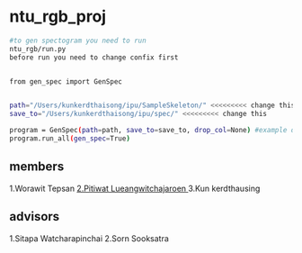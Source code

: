 # ntu_rgb_proj



```bash
#to gen spectogram you need to run
ntu_rgb/run.py
before run you need to change confix first


from gen_spec import GenSpec


path="/Users/kunkerdthaisong/ipu/SampleSkeleton/" <<<<<<<<< change this
save_to="/Users/kunkerdthaisong/ipu/spec/" <<<<<<<<< change this

program = GenSpec(path=path, save_to=save_to, drop_col=None) #example drop_col=["x","y","z"]
program.run_all(gen_spec=True)

```

## members
1.Worawit Tepsan
<a href='https://github.com/PitiwatL'> 2.Pitiwat Lueangwitchajaroen <a/>
3.Kun kerdthausing

## advisors
1.Sitapa Watcharapinchai
2.Sorn Sooksatra
